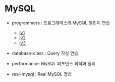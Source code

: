# MySQL     

* programmers : 프로그래머스의 MySQL 챌린지 연습     
    - [lv1](https://github.com/hyerin6/MySQL/tree/master/programmers/lv1)                
    - [lv2](https://github.com/hyerin6/MySQL/tree/master/programmers/lv2)                        
    - [lv3](https://github.com/hyerin6/MySQL/tree/master/programmers/lv3)                        
  
* database-class : Query 작성 연습                

* performance: MySQL 퍼포먼스 최적화 정리    

* real-mysql : Real MySQL 정리                   


